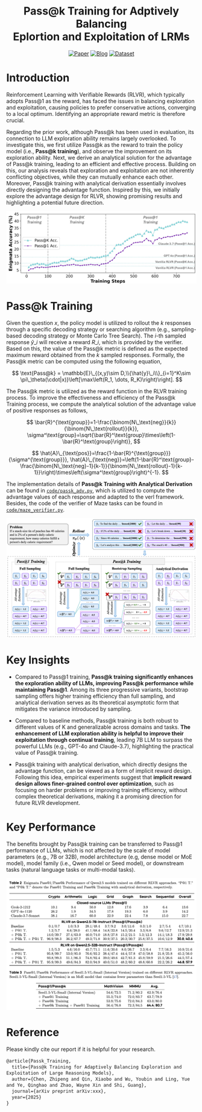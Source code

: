 <div align='center'>
<h1>Pass@k Training for Adptively Balancing<br>Eplortion and Exploitation of LRMs</h1>


<!-- TODO:  Thread,Paper,Dataset,Weights-->
[![Paper](https://img.shields.io/badge/paper-5f16a8?style=for-the-badge&logo=arxiv&logoColor=white)](xxx)
[![Blog](https://img.shields.io/badge/Code-3858bf?style=for-the-badge&logo=github)](https://github.com/RUCAIBox/Passk_Training/tree/main/code)
[![Dataset](https://img.shields.io/badge/Datasets-4d8cd8?style=for-the-badge&logo=huggingface&logoColor=white)](https://huggingface.co/datasets/RUC-AIBOX/Passk_Training_Maze)
</div>

# Introduction

Reinforcement Learning with Verifiable Rewards (RLVR), which typically adopts Pass@1 as the reward, has faced the issues in balancing exploration and exploitation, causing policies to prefer conservative actions, converging to a local optimum. Identifying an appropriate reward metric is therefore crucial.

Regarding the prior work, although Pass@k has been used in evaluation, its connection to LLM exploration ability remains largely overlooked. To investigate this, we first utilize Pass@k as the reward to train the policy model (i.e., **Pass@k training**), and observe the improvement on its exploration ability. Next, we derive an analytical solution for the advantage of Pass@k training, leading to an efficient and effective process. Building on this, our analysis reveals that exploration and exploitation are not inherently conflicting objectives, while they can mutually enhance each other. Moreover, Pass@k training with analytical derivation essentially involves directly designing the advantage function. Inspired by this, we initially explore the advantage design for RLVR, showing promising results and highlighting a potential future direction.

<div align='center'>

![](./figures/overview.jpg)
</div>

# Pass@k Training

Given the question $x$, the policy model is utilized to rollout the $k$ responses through a specific decoding strategy or searching algorithm (e.g., sampling-based decoding strategy or Monte Carlo Tree Search). The $i$-th sampled response $\hat{y}\_i$ will receive a reward $R\_i$, which is provided by the verifier. Based on this, the value of the Pass@k metric is defined as the expected maximum reward obtained from the $k$ sampled responses. Formally, the Pass@k metric can be computed using the following equation,

$$
\text{Pass@k} = \mathbb{E}\_{(x,y)\sim D,\\{\hat{y}\_i\\}_{i=1}^K\sim \pi\_\theta(\cdot|x)}\left[\max\left(R_1, \dots, R_K)\right)\right].
$$

The Pass@k metric is utilized as the reward function in the RLVR training process. To improve the effectiveness and efficiency of the Pass@k Training process, we compute the analytical solution of the advantage value of positive responses as follows,

$$
\bar{R}^{\text{group}}=1-\frac{\binom{N\_\text{neg}}{k}}{\binom{N\_\text{rollout}}{k}}, \sigma^\text{group}=\sqrt{\bar{R}^\text{group}\times\left(1-\bar{R}^\text{group}\right)},
$$

$$
\hat{A}\_{\text{pos}}=\frac{1-\bar{R}^{\text{group}}}{\sigma^{\text{group}}}, \hat{A}\_{\text{neg}}=\left(1-\bar{R}^\text{group}-\frac{\binom{N\_\text{neg}-1}{k-1}}{\binom{N\_\text{rollout}-1}{k-1}}\right)\times\left(\sigma^\text{group}\right)^{-1}.
$$

The implementation details of **Pass@k Training with Analytical Derivation** can be found in [`code/passk_adv.py`](code/passk_adv.py), which is utilized to compute the advantage values of each response and adapted to the verl framework.
Besides, the code of the verifier of Maze tasks can be found in [`code/maze_verifier.py`](code/maze_verifier.py).

<div align='center'>

![](./figures/framework.jpg)
</div>


# Key Insights

+ Compared to Pass@1 training, **Pass@k training significantly enhances the exploration ability of LLMs, improving Pass@k performance while maintaining Pass@1**. Among its three progressive variants, bootstrap sampling offers higher training efficiency than full sampling, and analytical derivation serves as its theoretical asymptotic form that mitigates the variance introduced by sampling.

+ Compared to baseline methods, Pass@k training is both robust to different values of K and generalizable across domains and tasks. **The enhancement of LLM exploration ability is helpful to improve their exploitation through continual training**, leading 7B LLM to surpass the powerful LLMs (e.g., GPT-4o and Claude-3.7), highlighting the practical value of Pass@k training.

+ Pass@k training with analytical derivation, which directly designs the advantage function, can be viewed as a form of implicit reward design. Following this idea, empirical experiments suggest that **implicit reward design allows finer-grained control over optimization**, such as focusing on harder problems or improving training efficiency, without complex theoretical derivations, making it a promising direction for future RLVR development.

# Key Performance

The benefits brought by Pass@k training can be transferred to Pass@1 performance of LLMs, which is not affected by the scale of model parameters (e.g., 7B or 32B), model architecture (e.g, dense model or MoE model), model family (i.e., Qwen model or Seed model), or downstream tasks (natural language tasks or multi-modal tasks).

<div align='center'>

![](./figures/main_results.jpg)
</div>


# Reference

Please kindly cite our report if it is helpful for your research.

```
@article{Passk_Training,
  title={Pass@k Training for Adaptively Balancing Exploration and Exploitation of Large Reasoning Models},
  author={Chen, Zhipeng and Qin, Xiaobo and Wu, Youbin and Ling, Yue and Ye, Qinghao and Zhao, Wayne Xin and Shi, Guang},
  journal={arXiv preprint arXiv:xxx},
  year={2025}
}
```
